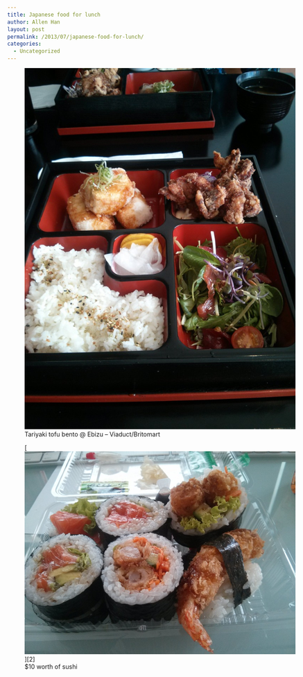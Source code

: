 ```yaml
---
title: Japanese food for lunch
author: Allen Han
layout: post
permalink: /2013/07/japanese-food-for-lunch/
categories:
  - Uncategorized
---
```

<figure id="attachment_824" style="width: 625px;" class="wp-caption alignnone"><img class="size-large wp-image-824" alt="Tariyaki tofu bento @ Ebizu - Viaduct/Britomart" src="/images/uploads/2013/07/2013-07-04-13.06.34-768x1024.jpg" width="625" height="833" /><figcaption class="wp-caption-text">Tariyaki tofu bento @ Ebizu &#8211; Viaduct/Britomart</figcaption></figure> <figure id="attachment_823" style="width: 625px;" class="wp-caption alignnone">[<img class="size-large wp-image-823" alt="$10 worth of sushi" src="/images/uploads/2013/07/2013-06-25-12.37.06-1024x768.jpg" width="625" height="468" />][2]<figcaption class="wp-caption-text">$10 worth of sushi</figcaption></figure>

 [1]: /images/uploads/2013/07/2013-07-04-13.06.34.jpg
 [2]: /images/uploads/2013/07/2013-06-25-12.37.06.jpg
